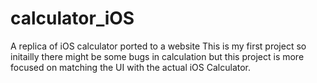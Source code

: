 # calculator_iOS
A replica of iOS calculator ported to a website
This is my first project so initailly there might be some bugs in calculation but this project is more focused on matching the 
UI with the actual iOS Calculator.

